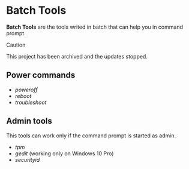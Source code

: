 # Batch Tools

**Batch Tools** are the tools writed in batch that can help you in command prompt.

> [!CAUTION]
> This project has been archived and the updates stopped.

## Power commands
- _poweroff_
- _reboot_
- _troubleshoot_

## Admin tools
This tools can work only if the command prompt is started as admin.
- _tpm_
- _gedit_ (working only on Windows 10 Pro)
- _securityid_
